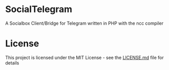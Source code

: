# SocialTelegram

A Socialbox Client/Bridge for Telegram written in PHP with the ncc compiler


# License

This project is licensed under the MIT License - see the [LICENSE.md](LICENSE.md) file for details